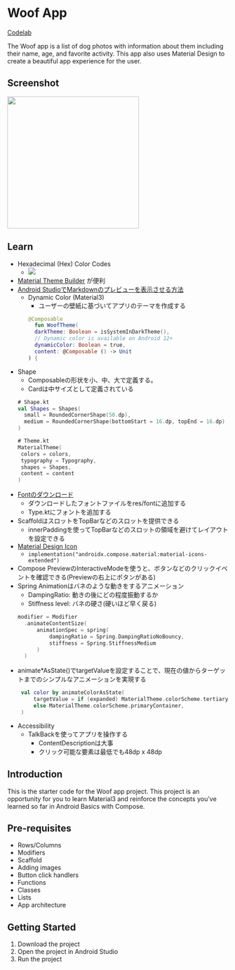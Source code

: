 Woof App
==================================
[Codelab](https://developer.android.com/codelabs/basic-android-kotlin-compose-material-theming?continue=https://developer.android.com/courses/pathways/android-basics-compose-unit-3-pathway-3?hl%3Dja%23codelab-https://developer.android.com/codelabs/basic-android-kotlin-compose-material-theming#3)

The Woof app is a list of dog photos with information about them including their name, age, and favorite activity. This app also uses Material Design to create a beautiful app experience for the user.

Screenshot
----------
<img src="https://github.com/user-attachments/assets/6cbfc357-2c64-4cfb-ba52-945fee2f6cf5" width="300">

Learn
-----
- Hexadecimal (Hex) Color Codes
    - <img src="https://github.com/user-attachments/assets/d999a245-bb8e-48fa-9e75-2d1c27e6e10b">
- [Material Theme Builder](https://m3.material.io/theme-builder#/custom) が便利
- [Android StudioでMarkdownのプレビューを表示させる方法](https://qiita.com/noobar/items/8edd6f7da28666e1b5cb)
  - Dynamic Color (Material3)
    - ユーザーの壁紙に基づいてアプリのテーマを作成する
    ```kotlin
    @Composable
      fun WoofTheme(
      darkTheme: Boolean = isSystemInDarkTheme(),
      // Dynamic color is available on Android 12+
      dynamicColor: Boolean = true,
      content: @Composable () -> Unit
    ) {

- Shape
  - Composableの形状を小、中、大で定義する。
  - Cardは中サイズとして定義されている
  ```kotlin
  # Shape.kt
  val Shapes = Shapes(
    small = RoundedCornerShape(50.dp),
    medium = RoundedCornerShape(bottomStart = 16.dp, topEnd = 16.dp)
  )
  
  # Theme.kt
  MaterialTheme(
   colors = colors,
   typography = Typography,
   shapes = Shapes,
   content = content
  )
- [Fontのダウンロード](https://fonts.google.com/)
  - ダウンロードしたフォントファイルをres/fontに追加する 
  - Type.ktにフォントを追加する
- ScaffoldはスロットをTopBarなどのスロットを提供できる
  - innerPaddingを使ってTopBarなどのスロットの領域を避けてレイアウトを設定できる
- [Material Design Icon](https://material.io/resources/icons/?style=baseline)
  - `implementation("androidx.compose.material:material-icons-extended")`
- Compose PreviewのInteractiveModeを使うと、ボタンなどのクリックイベントを確認できる(Previewの右上にボタンがある)
- Spring Animationはバネのような動きをするアニメーション
  - DampingRatio: 動きの後にどの程度振動するか
  - Stiffness level: バネの硬さ(硬いほど早く戻る)
  ```kotlin
  modifier = Modifier
    .animateContentSize(
        animationSpec = spring(
            dampingRatio = Spring.DampingRatioNoBouncy,
            stiffness = Spring.StiffnessMedium
        )
    )
- animate*AsState()でtargetValueを設定することで、現在の値からターゲットまでのシンプルなアニメーションを実現する
  ```kotlin
   val color by animateColorAsState(
       targetValue = if (expanded) MaterialTheme.colorScheme.tertiaryContainer
       else MaterialTheme.colorScheme.primaryContainer,
   )
- Accessibility
  - TalkBackを使ってアプリを操作する
    - ContentDescriptionは大事
    - クリック可能な要素は最低でも48dp x 48dp

Introduction
------------

This is the starter code for the Woof app project. This project is an opportunity for you to learn Material3 and reinforce the concepts you've learned so far in Android Basics with Compose.

Pre-requisites
--------------

- Rows/Columns
- Modifiers
- Scaffold
- Adding images
- Button click handlers
- Functions
- Classes
- Lists
- App architecture

Getting Started
---------------

1. Download the project
2. Open the project in Android Studio
3. Run the project
